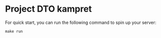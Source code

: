 # Project DTO kampret

For quick start, you can run the following command to spin up your server:

```shell
make run
```